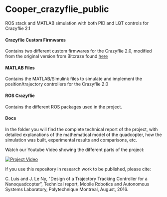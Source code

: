 # Cooper_crazyflie_public
ROS stack and MATLAB simulation with both PID and LQT controls for Crazyflie 2.1

#### Crazyflie Custom Firmwares
Contains two different custom firmwares for the Crazyflie 2.0, modified from the original version from Bitcraze found [here](https://github.com/bitcraze/crazyflie-firmware)

#### MATLAB Files
Contains the MATLAB/Simulink files to simulate and implement the position/trajectory controllers for the Crazyflie 2.0

#### ROS Crazyflie
Contains the different ROS packages used in the project.

#### Docs
In the folder you will find the complete technical report of the project, with detailed explanations of the mathematical model of the quadcopter, how the simulation was built, experimental results and comparisons, etc.

Watch our Youtube Video showing the different parts of the project:

[![Project Video](http://imgur.com/ylcETtS.png)](https://youtu.be/c-SXovCyhJQ "Project Video")

If you use this repository in research work to be published, please cite:

C. Luis and J. Le Ny, "Design of a Trajectory Tracking Controller for a Nanoquadcopter”, Technical report, Mobile Robotics and Autonomous Systems Laboratory, Polytechnique Montreal, August, 2016.
